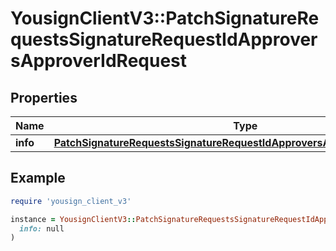 # YousignClientV3::PatchSignatureRequestsSignatureRequestIdApproversApproverIdRequest

## Properties

| Name | Type | Description | Notes |
| ---- | ---- | ----------- | ----- |
| **info** | [**PatchSignatureRequestsSignatureRequestIdApproversApproverIdRequestInfo**](PatchSignatureRequestsSignatureRequestIdApproversApproverIdRequestInfo.md) |  | [optional] |

## Example

```ruby
require 'yousign_client_v3'

instance = YousignClientV3::PatchSignatureRequestsSignatureRequestIdApproversApproverIdRequest.new(
  info: null
)
```


